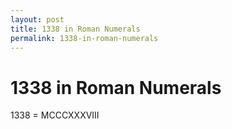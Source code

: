 ```yaml
---
layout: post
title: 1338 in Roman Numerals
permalink: 1338-in-roman-numerals
---
```


# 1338 in Roman Numerals

1338 = MCCCXXXVIII
